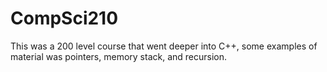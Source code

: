 # CompSci210
This was a 200 level course that went deeper into C++, some examples of material was pointers, memory stack, and recursion.
